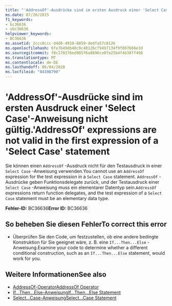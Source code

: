 ```yaml
---
title: "'AddressOf'-Ausdrücke sind im ersten Ausdruck einer 'Select Case'-Anweisung nicht gültig."
ms.date: 07/20/2015
f1_keywords:
- bc36636
- vbc36636
helpviewer_keywords:
- BC36636
ms.assetid: 2ccc0ccc-d4d0-4910-8859-dedfa57c8126
ms.openlocfilehash: 6fe7b49db40c9c40126cf9497134f9f807b66e3d
ms.sourcegitcommit: f8c270376ed905f6a8896ce0fe25b4f4b38ff498
ms.translationtype: MT
ms.contentlocale: de-DE
ms.lasthandoff: 06/04/2020
ms.locfileid: "84398798"
---
```

# <a name="addressof-expressions-are-not-valid-in-the-first-expression-of-a-select-case-statement"></a><span data-ttu-id="dc51c-102">'AddressOf'-Ausdrücke sind im ersten Ausdruck einer 'Select Case'-Anweisung nicht gültig.</span><span class="sxs-lookup"><span data-stu-id="dc51c-102">'AddressOf' expressions are not valid in the first expression of a 'Select Case' statement</span></span>
<span data-ttu-id="dc51c-103">Sie können einen `AddressOf` -Ausdruck nicht für den Testausdruck in einer `Select Case` -Anweisung verwenden.</span><span class="sxs-lookup"><span data-stu-id="dc51c-103">You cannot use an `AddressOf` expression for the test expression in a `Select Case` statement.</span></span> <span data-ttu-id="dc51c-104">`AddressOf` -Ausdrücke geben Funktionsdelegate zurück, und der Testausdruck einer `Select Case` -Anweisung muss ein elementarer Datentyp sein.</span><span class="sxs-lookup"><span data-stu-id="dc51c-104">`AddressOf` expressions return function delegates, and the test expression of a `Select Case` statement must be an elementary data type.</span></span>  
  
 <span data-ttu-id="dc51c-105">**Fehler-ID:** BC36636</span><span class="sxs-lookup"><span data-stu-id="dc51c-105">**Error ID:** BC36636</span></span>  
  
## <a name="to-correct-this-error"></a><span data-ttu-id="dc51c-106">So beheben Sie diesen Fehler</span><span class="sxs-lookup"><span data-stu-id="dc51c-106">To correct this error</span></span>  
  
- <span data-ttu-id="dc51c-107">Überprüfen Sie den Code, um festzustellen, ob eine andere bedingte Konstruktion für Sie geeignet wäre, z. B. eine `If...Then...Else` -Anweisung.</span><span class="sxs-lookup"><span data-stu-id="dc51c-107">Examine your code to determine whether a different conditional construction, such as an `If...Then...Else` statement, would work for you.</span></span>  
  
## <a name="see-also"></a><span data-ttu-id="dc51c-108">Weitere Informationen</span><span class="sxs-lookup"><span data-stu-id="dc51c-108">See also</span></span>

- [<span data-ttu-id="dc51c-109">AddressOf-Operator</span><span class="sxs-lookup"><span data-stu-id="dc51c-109">AddressOf Operator</span></span>](../language-reference/operators/addressof-operator.md)
- [<span data-ttu-id="dc51c-110">If...Then...Else-Anweisung</span><span class="sxs-lookup"><span data-stu-id="dc51c-110">If...Then...Else Statement</span></span>](../language-reference/statements/if-then-else-statement.md)
- [<span data-ttu-id="dc51c-111">Select...Case-Anweisung</span><span class="sxs-lookup"><span data-stu-id="dc51c-111">Select...Case Statement</span></span>](../language-reference/statements/select-case-statement.md)
